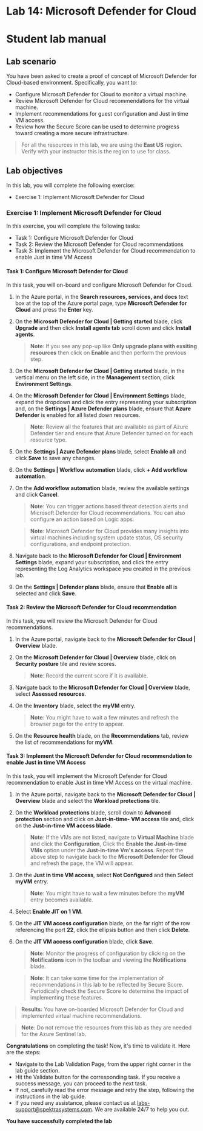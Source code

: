 # Lab 14: Microsoft Defender for Cloud
# Student lab manual

## Lab scenario

You have been asked to create a proof of concept of Microsoft Defender for Cloud-based environment. Specifically, you want to:

- Configure Microsoft Defender for Cloud to monitor a virtual machine.
- Review Microsoft Defender for Cloud recommendations for the virtual machine.
- Implement recommendations for guest configuration and Just in time VM access. 
- Review how the Secure Score can be used to determine progress toward creating a more secure infrastructure.

 > For all the resources in this lab, we are using the **East US** region. Verify with your instructor this is the region to use for class. 

## Lab objectives

In this lab, you will complete the following exercise:

- Exercise 1: Implement Microsoft Defender for Cloud

### Exercise 1: Implement Microsoft Defender for Cloud

In this exercise, you will complete the following tasks:

- Task 1: Configure Microsoft Defender for Cloud
- Task 2: Review the Microsoft Defender for Cloud recommendations
- Task 3: Implement the Microsoft Defender for Cloud recommendation to enable Just in time VM Access

#### Task 1: Configure Microsoft Defender for Cloud

In this task, you will on-board and configure Microsoft Defender for Cloud.

1. In the Azure portal, in the **Search resources, services, and docs** text box at the top of the Azure portal page, type **Microsoft Defender for Cloud** and press the **Enter** key.

1. On the **Microsoft Defender for Cloud \| Getting started** blade, click **Upgrade** and then click **Install agents tab** scroll down and click **Install agents**.

   >**Note**: If you see any pop-up like **Only upgrade plans with exsiting resources** then click on **Enable** and then perform the previous step.
     
1. On the **Microsoft Defender for Cloud \| Getting started** blade, in the vertical menu on the left side, in the **Management** section, click **Environment Settings**.

1. On the **Microsoft Defender for Cloud \| Environment Settings** blade, expand the dropdown and click the entry representing your subscription and, on the **Settings \| Azure Defender plans** blade, ensure that **Azure Defender** is enabled for all listed down resources. 

    >**Note**: Review all the features that are available as part of Azure Defender tier and ensure that Azure Defender turned on for each resource type. 

1. On the **Settings \| Azure Defender plans** blade, select **Enable all** and click **Save** to save any changes.

1. On the **Settings \| Workflow automation** blade, click **+ Add workflow automation**.

1. On the **Add workflow automation** blade, review the available settings and click **Cancel**.

    >**Note**: You can trigger actions based threat detection alerts and Microsoft Defender for Cloud recommendations. You can also configure an action based on Logic apps. 

    >**Note**: Microsoft Defender for Cloud provides many insights into virtual machines including system update status, OS security configurations, and endpoint protection.

1. Navigate back to the **Microsoft Defender for Cloud | Environment Settings** blade, expand your subscription, and click the entry representing the Log Analytics workspace you created in the previous lab.

1. On the **Settings \| Defender plans** blade, ensure that **Enable all** is selected and click **Save**.


#### Task 2: Review the Microsoft Defender for Cloud recommendation

In this task, you will review the Microsoft Defender for Cloud recommendations. 

1. In the Azure portal, navigate back to the **Microsoft Defender for Cloud \| Overview** blade. 

1. On the **Microsoft Defender for Cloud \| Overview** blade, click on **Security posture** tile and review scores.

    >**Note**: Record the current score if it is available.

1. Navigate back to the **Microsoft Defender for Cloud \| Overview** blade, select **Assessed resources**.

1. On the **Inventory** blade, select the **myVM** entry.

    >**Note**: You might have to wait a few minutes and refresh the browser page for the entry to appear.
    
1. On the **Resource health** blade, on the **Recommendations** tab, review the list of recommendations for **myVM**.


#### Task 3: Implement the Microsoft Defender for Cloud recommendation to enable Just in time VM Access

In this task, you will implement the Microsoft Defender for Cloud recommendation to enable Just in time VM Access on the virtual machine. 

1. In the Azure portal, navigate back to the **Microsoft Defender for Cloud \| Overview** blade and select the **Workload protections** tile.

2. On the **Workload protections** blade, scroll down to **Advanced protection** section and click on **Just-in-time- VM access** tile and, click on the **Just-in-time VM access blade**.

    >**Note**: If the VMs are not listed, navigate to **Virtual Machine** blade and click the **Configuration**, Click the **Enable the Just-in-time VMs** option       under the **Just-in-time Vm's access**. Repeat the above step to navigate back to the **Microsoft Defender for Cloud** and refresh the page, the VM will appear.

3. On the **Just in time VM access**, select **Not Configured** and then Select **myVM** entry.

    >**Note**: You might have to wait a few minutes before the **myVM** entry becomes available.

4. Select **Enable JIT on 1 VM**.

5. On the **JIT VM access configuration** blade, on the far right of the row referencing the port **22**, click the ellipsis button and then click **Delete**.

6. On the **JIT VM access configuration** blade, click **Save**.

    >**Note**: Monitor the progress of configuration by clicking on the **Notifications** icon in the toolbar and viewing the **Notifications** blade. 

    >**Note**: It can take some time for the implementation of recommendations in this lab to be reflected by Secure Score. Periodically check the Secure Score to determine the impact of implementing these features. 

>**Results:** You have on-boarded Microsoft Defender for Cloud and implemented virtual machine recommendations. 

>**Note**: Do not remove the resources from this lab as they are needed for the Azure Sentinel lab.

 **Congratulations** on completing the task! Now, it's time to validate it. Here are the steps:
 
 - Navigate to the Lab Validation Page, from the upper right corner in the lab guide section.
 - Hit the Validate button for the corresponding task. If you receive a success message, you can proceed to the next task. 
 - If not, carefully read the error message and retry the step, following the instructions in the lab guide.
 - If you need any assistance, please contact us at labs-support@spektrasystems.com. We are available 24/7 to help you out.
 
 **You have successfully completed the lab**

